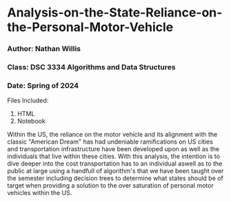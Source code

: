 # Analysis-on-the-State-Reliance-on-the-Personal-Motor-Vehicle

### Author: Nathan Willis

### Class: DSC 3334 Algorithms and Data Structures 

### Date: Spring of 2024

Files Included:
1. HTML
2. Notebook

Within the US, the reliance on the motor vehicle and its alignment with the classic "American Dream" has had undeniable ramifications on US cities and transportation infrastructure have been developed upon as well as the individuals that live within these cities. With this analysis, the intention is to dive deeper into the cost transportation has to an individual aswell as to the public at large using a handfull of algorithm's that we have been taught over the semester including decision trees to determine what states should be of target when providing a solution to the over saturation of personal motor vehicles within the US.
